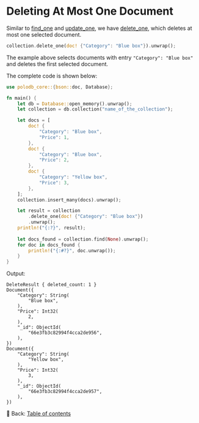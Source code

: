 # Deleting At Most One Document

Similar to [find_one](https://docs.rs/polodb_core/latest/polodb_core/struct.Collection.html#method.find_one) and [update_one](https://docs.rs/polodb_core/latest/polodb_core/struct.Collection.html#method.update_one), we have [delete_one](https://docs.rs/polodb_core/latest/polodb_core/struct.Collection.html#method.delete_one), which deletes at most one selected document.

```rust
collection.delete_one(doc! {"Category": "Blue box"}).unwrap();
```

The example above selects documents with entry `"Category": "Blue box"` and deletes the first selected document.

The complete code is shown below:

```rust
use polodb_core::{bson::doc, Database};

fn main() {
    let db = Database::open_memory().unwrap();
    let collection = db.collection("name_of_the_collection");

    let docs = [
        doc! {
            "Category": "Blue box",
            "Price": 1,
        },
        doc! {
            "Category": "Blue box",
            "Price": 2,
        },
        doc! {
            "Category": "Yellow box",
            "Price": 3,
        },
    ];
    collection.insert_many(docs).unwrap();

    let result = collection
        .delete_one(doc! {"Category": "Blue box"})
        .unwrap();
    println!("{:?}", result);
    
    let docs_found = collection.find(None).unwrap();
    for doc in docs_found {
        println!("{:#?}", doc.unwrap());
    }
}
```

Output:

```text
DeleteResult { deleted_count: 1 }
Document({
    "Category": String(
        "Blue box",
    ),
    "Price": Int32(
        2,
    ),
    "_id": ObjectId(
        "66e3fb3c82994f4cca2de956",
    ),
})
Document({
    "Category": String(
        "Yellow box",
    ),
    "Price": Int32(
        3,
    ),
    "_id": ObjectId(
        "66e3fb3c82994f4cca2de957",
    ),
})
```

<!-- :arrow_right:  Next:  -->

:blue_book: Back: [Table of contents](./../README.md)
